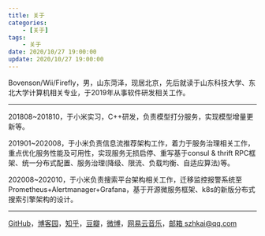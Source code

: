 ```yaml
---
title: 关于
categories: 
	- [关于]
tags:
	- 关于
date: 2020/10/27 19:00:00
update: 2020/10/27 19:00:00
---
```


Bovenson/Wii/Firefly，男，山东菏泽，现居北京，先后就读于山东科技大学、东北大学计算机相关专业，于2019年从事软件研发相关工作。

---

201808~201810，于小米实习，C++研发，负责模型打分服务，实现模型增量更新等。

201901~202008，于小米负责信息流推荐架构工作，着力于服务治理相关工作，重点优化服务性能及可用性，实现服务无损启停、重写基于consul & thrift RPC框架、统一分布式配置、服务治理(降级、限流、负载均衡、自适应算法)等。

202008~202010，于小米负责搜索平台架构相关工作，迁移监控报警系统至Prometheus+Alertmanager+Grafana，基于开源微服务框架、k8s的新版分布式搜索引擎架构的设计。

---

[GitHub](https://github.com/bovenson)，[博客园](https://www.cnblogs.com/bovenson)，[知乎](https://www.zhihu.com/people/sunzhenkai)，[豆瓣](https://www.douban.com/people/bovenson/)，[微博](http://weibo.com/szhkai)，[网易云音乐](https://music.163.com/#/user/home?id=12132022)，<a href="Mailto:szhkai@qq.com">邮箱 szhkai@qq.com</a>

